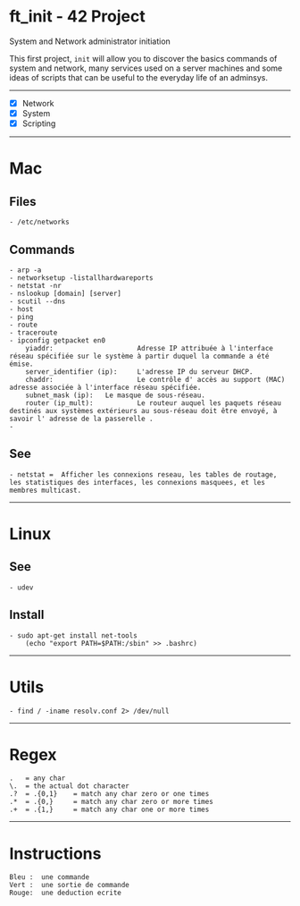 # ft_init - 42 Project

System and Network administrator initiation

This first project, `init` will allow you to discover the basics commands of
system and network, many services used on a server machines and some ideas of scripts that can be useful to the everyday life of an adminsys.

----

- [x] Network
- [x] System
- [x] Scripting

---
# Mac
## Files
	- /etc/networks

## Commands
	- arp -a
	- networksetup -listallhardwareports
	- netstat -nr
	- nslookup [domain] [server]
	- scutil --dns
	- host
	- ping
	- route
	- traceroute
	- ipconfig getpacket en0
		yiaddr:						Adresse IP attribuée à l'interface réseau spécifiée sur le système à partir duquel la commande a été émise.
		server_identifier (ip):		L'adresse IP du serveur DHCP.
		chaddr:						Le contrôle d' accès au support (MAC) adresse associée à l'interface réseau spécifiée.
		subnet_mask (ip):	Le masque de sous-réseau.
		router (ip_mult):			Le routeur auquel les paquets réseau destinés aux systèmes extérieurs au sous-réseau doit être envoyé, à savoir l' adresse de la passerelle .
	- 

## See
	- netstat =  Afficher les connexions reseau, les tables de routage, les statistiques des interfaces, les connexions masquees, et les membres multicast.  

---
# Linux
## See
	- udev

## Install
	- sudo apt-get install net-tools 
		(echo "export PATH=$PATH:/sbin" >> .bashrc)

---
# Utils
	- find / -iname resolv.conf 2> /dev/null

---
# Regex 
	.	= any char
	\.	= the actual dot character
	.?	= .{0,1}	= match any char zero or one times
	.*	= .{0,}		= match any char zero or more times
	.+	= .{1,}		= match any char one or more times



---
# Instructions
	Bleu :  une commande
	Vert :	une sortie de commande
	Rouge:	une deduction ecrite

